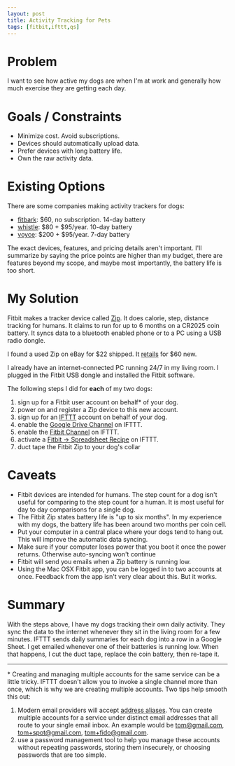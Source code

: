 ```yaml
---
layout: post
title: Activity Tracking for Pets
tags: [fitbit,ifttt,qs]
---
```


# Problem
I want to see how active my dogs are when I'm at work and generally how much exercise they are getting each day.

# Goals / Constraints
- Minimize cost. Avoid subscriptions.
- Devices should automatically upload data.
- Prefer devices with long battery life.
- Own the raw activity data.

# Existing Options

There are some companies making activity trackers for dogs:

- [fitbark](https://www.fitbark.com/): $60, no subscription. 14-day battery
- [whistle](http://www.whistle.com/): $80 + $95/year. 10-day battery
- [voyce](http://voyce.com/): $200 + $95/year. 7-day battery

The exact devices, features, and pricing details aren't important. I'll summarize by saying the price points are higher than my budget, there are features beyond my scope, and maybe most importantly, the battery life is too short.

# My Solution

Fitbit makes a tracker device called [Zip](https://www.fitbit.com/zip). It does calorie, step, distance tracking for humans. It claims to run for up to 6 months on a CR2025 coin battery. It syncs data to a bluetooth enabled phone or to a PC using a USB radio dongle.

I found a used Zip on eBay for $22 shipped. It [retails](https://www.amazon.com/Fitbit-Wireless-Activity-Tracker-Magenta/dp/B0095PZHRC/ref=sr_1_3_a_it?ie=UTF8&qid=1475993423&sr=8-3) for $60 new.

I already have an internet-connected PC running 24/7 in my living room. I plugged in the Fitbit USB dongle and installed the Fitbit software.

The following steps I did for **each** of my two dogs:

1. sign up for a Fitbit user account on behalf* of your dog.
1. power on and register a Zip device to this new account.
1. sign up for an [IFTTT](https://ifttt.com) account on behalf of your dog.
1. enable the [Google Drive Channel](https://ifttt.com/google_drive) on IFTTT.
1. enable the [Fitbit Channel](https://ifttt.com/fitbit) on IFTTT.
1. activate a [Fitbit -> Spreadsheet Recipe](https://ifttt.com/recipes/472840-log-dog-activity-to-google-sheets) on IFTTT.
1. duct tape the Fitbit Zip to your dog's collar

# Caveats

- Fitbit devices are intended for humans. The step count for a dog isn't useful for comparing to the step count for a human. It is most useful for day to day comparisons for a single dog.
- The Fitbit Zip states battery life is "up to six months". In my experience with my dogs, the battery life has been around two months per coin cell.
- Put your computer in a central place where your dogs tend to hang out. This will improve the automatic data syncing.
- Make sure if your computer loses power that you boot it once the power returns. Otherwise auto-syncing won't continue
- Fitbit will send you emails when a Zip battery is running low.
- Using the Mac OSX Fitbit app, you can be logged in to two accounts at once. Feedback from the app isn't very clear about this. But it works.

# Summary

With the steps above, I have my dogs tracking their own daily activity. They sync the data to the internet whenever they sit in the living room for a few minutes. IFTTT sends daily summaries for each dog into a row in a Google Sheet. I get emailed whenever one of their batteries is running low. When that happens, I cut the duct tape, replace the coin battery, then re-tape it.

---
\* Creating and managing multiple accounts for the same service can be a little tricky. IFTTT doesn't allow you to invoke a single channel more than once, which is why we are creating multiple accounts. Two tips help smooth this out:

1. Modern email providers will accept [address aliases](https://support.google.com/mail/answer/12096?hl=en). You can create multiple accounts for a service under distinct email addresses that all route to your single email inbox. An example would be tom@gmail.com, tom+spot@gmail.com, tom+fido@gmail.com.
2. use a password management tool to help you manage these accounts without repeating passwords, storing them insecurely, or choosing passwords that are too simple.
